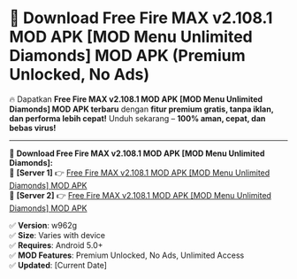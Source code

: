 # 🚀 Download Free Fire MAX v2.108.1 MOD APK [MOD Menu Unlimited Diamonds] MOD APK (Premium Unlocked, No Ads)  

🔥 Dapatkan **Free Fire MAX v2.108.1 MOD APK [MOD Menu Unlimited Diamonds] MOD APK terbaru** dengan **fitur premium gratis, tanpa iklan, dan performa lebih cepat!** Unduh sekarang – **100% aman, cepat, dan bebas virus!**  

---


🔽 **Download Free Fire MAX v2.108.1 MOD APK [MOD Menu Unlimited Diamonds]:**  
🔹 **[Server 1]** 👉 [Free Fire MAX v2.108.1 MOD APK [MOD Menu Unlimited Diamonds] MOD APK](https://apkcomod.com?title=Free_Fire_MAX_v2.108.1_MOD_APK_[MOD_Menu_Unlimited_Diamonds])  
🔹 **[Server 2]** 👉 [Free Fire MAX v2.108.1 MOD APK [MOD Menu Unlimited Diamonds] MOD APK](https://apkcomod.com?title=Free_Fire_MAX_v2.108.1_MOD_APK_[MOD_Menu_Unlimited_Diamonds])  


✅ **Version**: w962g  
✅ **Size**: Varies with device  
✅ **Requires**: Android 5.0+  
✅ **MOD Features**: Premium Unlocked, No Ads, Unlimited Access  
✅ **Updated**: [Current Date]  
